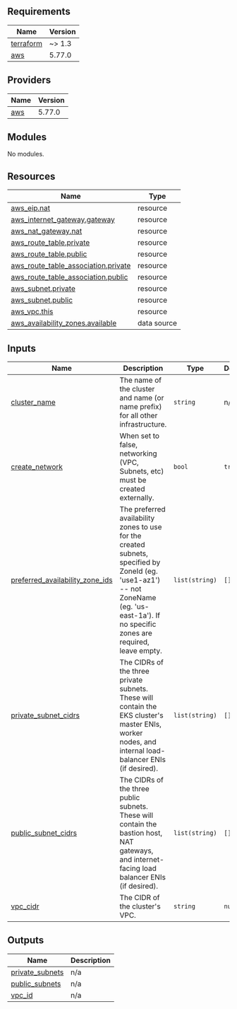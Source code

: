 <!-- BEGIN_TF_DOCS -->
## Requirements

| Name | Version |
|------|---------|
| <a name="requirement_terraform"></a> [terraform](#requirement\_terraform) | ~> 1.3 |
| <a name="requirement_aws"></a> [aws](#requirement\_aws) | 5.77.0 |

## Providers

| Name | Version |
|------|---------|
| <a name="provider_aws"></a> [aws](#provider\_aws) | 5.77.0 |

## Modules

No modules.

## Resources

| Name | Type |
|------|------|
| [aws_eip.nat](https://registry.terraform.io/providers/hashicorp/aws/5.77.0/docs/resources/eip) | resource |
| [aws_internet_gateway.gateway](https://registry.terraform.io/providers/hashicorp/aws/5.77.0/docs/resources/internet_gateway) | resource |
| [aws_nat_gateway.nat](https://registry.terraform.io/providers/hashicorp/aws/5.77.0/docs/resources/nat_gateway) | resource |
| [aws_route_table.private](https://registry.terraform.io/providers/hashicorp/aws/5.77.0/docs/resources/route_table) | resource |
| [aws_route_table.public](https://registry.terraform.io/providers/hashicorp/aws/5.77.0/docs/resources/route_table) | resource |
| [aws_route_table_association.private](https://registry.terraform.io/providers/hashicorp/aws/5.77.0/docs/resources/route_table_association) | resource |
| [aws_route_table_association.public](https://registry.terraform.io/providers/hashicorp/aws/5.77.0/docs/resources/route_table_association) | resource |
| [aws_subnet.private](https://registry.terraform.io/providers/hashicorp/aws/5.77.0/docs/resources/subnet) | resource |
| [aws_subnet.public](https://registry.terraform.io/providers/hashicorp/aws/5.77.0/docs/resources/subnet) | resource |
| [aws_vpc.this](https://registry.terraform.io/providers/hashicorp/aws/5.77.0/docs/resources/vpc) | resource |
| [aws_availability_zones.available](https://registry.terraform.io/providers/hashicorp/aws/5.77.0/docs/data-sources/availability_zones) | data source |

## Inputs

| Name | Description | Type | Default | Required |
|------|-------------|------|---------|:--------:|
| <a name="input_cluster_name"></a> [cluster\_name](#input\_cluster\_name) | The name of the cluster and name (or name prefix) for all other infrastructure. | `string` | n/a | yes |
| <a name="input_create_network"></a> [create\_network](#input\_create\_network) | When set to false, networking (VPC, Subnets, etc) must be created externally. | `bool` | `true` | no |
| <a name="input_preferred_availability_zone_ids"></a> [preferred\_availability\_zone\_ids](#input\_preferred\_availability\_zone\_ids) | The preferred availability zones to use for the created subnets, specified by ZoneId (eg. 'use1-az1') -- not ZoneName (eg. 'us-east-1a'). If no specific zones are required, leave empty. | `list(string)` | `[]` | no |
| <a name="input_private_subnet_cidrs"></a> [private\_subnet\_cidrs](#input\_private\_subnet\_cidrs) | The CIDRs of the three private subnets. These will contain the EKS cluster's master ENIs, worker nodes, and internal load-balancer ENIs (if desired). | `list(string)` | `[]` | no |
| <a name="input_public_subnet_cidrs"></a> [public\_subnet\_cidrs](#input\_public\_subnet\_cidrs) | The CIDRs of the three public subnets. These will contain the bastion host, NAT gateways, and internet-facing load balancer ENIs (if desired). | `list(string)` | `[]` | no |
| <a name="input_vpc_cidr"></a> [vpc\_cidr](#input\_vpc\_cidr) | The CIDR of the cluster's VPC. | `string` | `null` | no |

## Outputs

| Name | Description |
|------|-------------|
| <a name="output_private_subnets"></a> [private\_subnets](#output\_private\_subnets) | n/a |
| <a name="output_public_subnets"></a> [public\_subnets](#output\_public\_subnets) | n/a |
| <a name="output_vpc_id"></a> [vpc\_id](#output\_vpc\_id) | n/a |
<!-- END_TF_DOCS -->